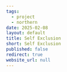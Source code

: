 ```yaml
---
tags:
  - project
  - northern
date: 2025-02-08
layout: default
title: Self Exclusion
short: Self Exclusion
published: false
redirect: true
website_url: null
---
```

